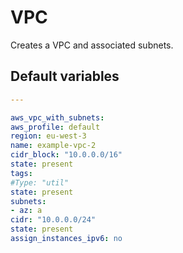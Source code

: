 # VPC
Creates a VPC and associated subnets.
<!--TOC-->
<!--ENDTOC-->

<!--ROLEVARS-->
## Default variables
```yaml
---

aws_vpc_with_subnets:
aws_profile: default
region: eu-west-3
name: example-vpc-2
cidr_block: "10.0.0.0/16"
state: present
tags:
#Type: "util"
state: present
subnets:
- az: a
cidr: "10.0.0.0/24"
state: present
assign_instances_ipv6: no
```

<!--ENDROLEVARS-->
